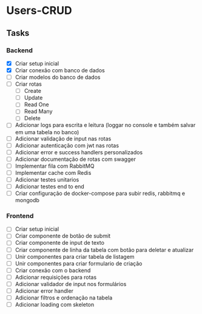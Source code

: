 # Users-CRUD

## Tasks

### Backend
- [x] Criar setup inicial 
- [x] Criar conexão com banco de dados
- [ ] Criar modelos do banco de dados
- [ ] Criar rotas
    - [ ] Create
    - [ ] Update
    - [ ] Read One
    - [ ] Read Many
    - [ ] Delete
- [ ] Adicionar logs para escrita e leitura (loggar no console e também salvar em uma tabela no banco)
- [ ] Adicionar validação de input nas rotas
- [ ] Adicionar autenticação com jwt nas rotas
- [ ] Adicionar error e success handlers personalizados
- [ ] Adicionar documentação de rotas com swagger
- [ ] Implementar fila com RabbitMQ
- [ ] Implementar cache com Redis
- [ ] Adicionar testes unitarios
- [ ] Adicionar testes end to end
- [ ] Criar configuração de docker-compose para subir redis, rabbitmq e mongodb

### Frontend
- [ ] Criar setup inicial
- [ ] Criar componente de botão de submit
- [ ] Criar componente de input de texto
- [ ] Criar componente de linha da tabela com botão para deletar e atualizar
- [ ] Unir componentes para criar tabela de listagem
- [ ] Unir componentes para criar formulario de criação
- [ ] Criar conexão com o backend
- [ ] Adicionar requisições para rotas
- [ ] Adicionar validador de input nos formulários
- [ ] Adicionar error handler
- [ ] Adicionar filtros e ordenação na tabela
- [ ] Adicionar loading com skeleton
